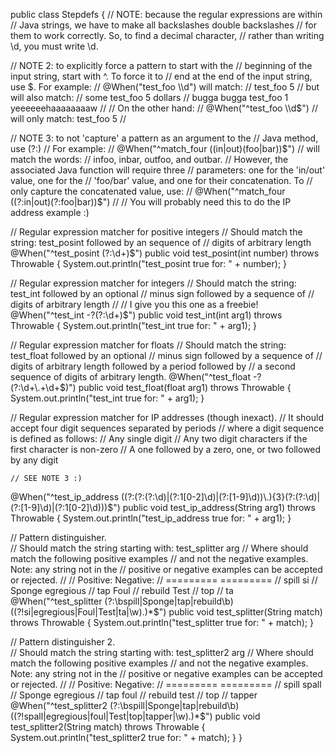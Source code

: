 public class Stepdefs {
// NOTE: because the regular expressions are within 
   // Java strings, we have to make all backslashes double backslashes
   // for them to work correctly.  So, to find a decimal character,
   // rather than writing \d, you must write \\d. 

   // NOTE 2: to explicitly force a pattern to start with the 
   // beginning of the input string, start with ^.  To force it to 
   // end at the end of the input string, use $.  For example:
   // @When("test_foo \\d") will match:
   //     test_foo 5
   // but will also match:
   //     some test_foo 5 dollars
   //     bugga bugga test_foo 1 yeeeeeehaaaaaaaaw
   // 
   // On the other hand:
   // @When("^test_foo \\d$")
   // will only match: test_foo 5
   // 

   // NOTE 3: to not 'capture' a pattern as an argument to the 
   // Java method, use (?:<pattern>)
   // For example: 
   //    @When("^match_four ((in|out)(foo|bar))$") 
   // will match the words:
   //   infoo, inbar, outfoo, and outbar.  
   // However, the associated Java function will require three 
   // parameters: one for the 'in/out' value, one for the 
   // 'foo/bar' value, and one for their concatenation.  To 
   // only capture the concatenated value, use: 
   //   @When("^match_four ((?:in|out)(?:foo|bar))$")
   // 
   // You will probably need this to do the IP address example :)


   // Regular expression matcher for positive integers
   // Should match the string: test_posint followed by an sequence of 
   // digits of arbitrary length 
@When("^test_posint (?:\\d+)$")
public void test_posint(int number) throws Throwable {
        System.out.println("test_posint true for: " + number);
}

// Regular expression matcher for integers
   // Should match the string: test_int followed by an optional
    // minus sign followed by a sequence of 
   // digits of arbitrary length 
    //
    // I give you this one as a freebie!
@When("^test_int -?(?:\\d+)$")
public void test_int(int arg1) throws Throwable {
        System.out.println("test_int true for: " + arg1);
}

// Regular expression matcher for floats
   // Should match the string: test_float followed by an optional
    // minus sign followed by a sequence of 
   // digits of arbitrary length followed by a period followed by
    // a second sequence of digits of arbitrary length.
@When("^test_float -?(?:\\d+\\.+\\d+$)")
public void test_float(float arg1) throws Throwable {
        System.out.println("test_int true for: " + arg1);
}

// Regular expression matcher for IP addresses (though inexact).
    // It should accept four digit sequences separated by periods
    // where a digit sequence is defined as follows:
    //    Any single digit
    //    Any two digit characters if the first character is non-zero
    //    A one followed by a zero, one, or two followed by any digit

    // SEE NOTE 3 :)
@When("^test_ip_address ((?:(?:(?:\\d)|(?:1[0-2]\\d)|(?:[1-9]\\d))\\.){3}(?:(?:\\d)|(?:[1-9]\\d)|(?:1[0-2]\\d)))$")
public void test_ip_address(String arg1) throws Throwable {
        System.out.println("test_ip_address true for: " + arg1);
}


// Pattern distinguisher.  
    // Should match the string starting with: test_splitter arg
    // Where <arg> should match the following positive examples
    // and not the negative examples.  Note: any string not in the 
    // positive or negative examples can be accepted or rejected.
    // 
    // Positive:      Negative:
    // =========      =========
    // spill         si
    // Sponge        egregious
    // tap          Foul
    // rebuild       Test
    //                  top
    //                  ta
@When("^test_splitter (?:\\bspill|Sponge|tap|rebuild\\b)((?!si|egregious|Foul|Test|ta|\\w).)*$")
public void test_splitter(String match) throws Throwable {
        System.out.println("test_splitter true for: " + match);
}


// Pattern distinguisher 2.  
    // Should match the string starting with: test_splitter2 arg
    // Where <arg> should match the following positive examples
    // and not the negative examples.  Note: any string not in the
    // positive or negative examples can be accepted or rejected.
    // 
    // Positive:      Negative:
    // =========      =========
    // spill         spall
    // Sponge        egregious
    // tap          foul
    // rebuild       test
    //                  top
    //                  tapper
@When("^test_splitter2 (?:\\bspill|Sponge|tap|rebuild\\b)((?!spall|egregious|foul|Test|top|tapper|\\w).)*$")
public void test_splitter2(String match) throws Throwable {
        System.out.println("test_splitter2 true for: " + match);
}
}

